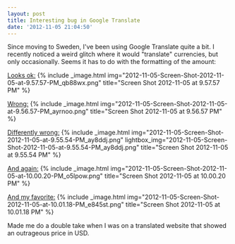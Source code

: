 ```yaml
---
layout: post
title: Interesting bug in Google Translate
date: '2012-11-05 21:04:50'
---
```



Since moving to Sweden, I've been using Google Translate quite a bit. I recently noticed a weird glitch where it would "translate" currencies, but only occasionally. Seems it has to do with the formatting of the amount:

[Looks ok:](http://translate.google.com/?hl=en&sl=sv&tl=en&vi=c#sv/en/1250%20SEK)
{% include _image.html img="2012-11-05-Screen-Shot-2012-11-05-at-9.57.57-PM_qb88wx.png" title="Screen Shot 2012-11-05 at 9.57.57 PM"  %}

[Wrong:](http://translate.google.com/?hl=en&sl=sv&tl=en&vi=c#sv/en/1%2C250.00%20SEK)
{% include _image.html img="2012-11-05-Screen-Shot-2012-11-05-at-9.56.57-PM_ayrnoo.png" title="Screen Shot 2012-11-05 at 9.56.57 PM"  %}

[Differently wrong:](http://translate.google.com/?hl=en&sl=sv&tl=en&vi=c#sv/en/1250.0%20SEK)
{% include _image.html img="2012-11-05-Screen-Shot-2012-11-05-at-9.55.54-PM_ay8ddj.png" lightbox_img="2012-11-05-Screen-Shot-2012-11-05-at-9.55.54-PM_ay8ddj.png" title="Screen Shot 2012-11-05 at 9.55.54 PM"  %}

[And again:](http://translate.google.com/?hl=en&sl=sv&tl=en&vi=c#sv/en/1%2C250.0%20SEK)
{% include _image.html img="2012-11-05-Screen-Shot-2012-11-05-at-10.00.20-PM_o5lpow.png" title="Screen Shot 2012-11-05 at 10.00.20 PM"  %}

[And my favorite:](http://translate.google.com/?hl=en&sl=sv&tl=en&vi=c#sv/en/1250.%20SEK)
{% include _image.html img="2012-11-05-Screen-Shot-2012-11-05-at-10.01.18-PM_e845st.png" title="Screen Shot 2012-11-05 at 10.01.18 PM"  %}

Made me do a double take when I was on a translated website that showed an outrageous price in USD.

 


